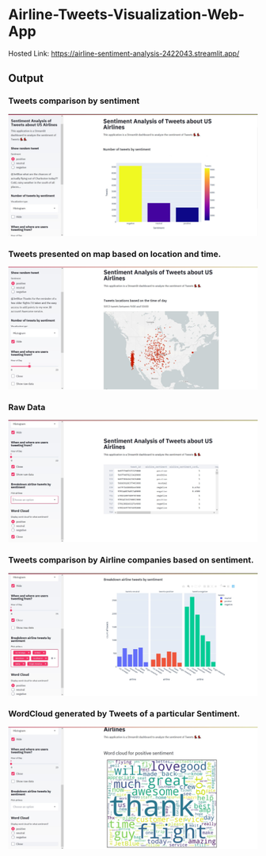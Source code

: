 # Airline-Tweets-Visualization-Web-App
Hosted Link:
https://airline-sentiment-analysis-2422043.streamlit.app/

## Output

### Tweets comparison by sentiment
<p align="center">
    <img width='600' src="images\1.jpg">
</p>

### Tweets presented on map based on location and time.
<p align="center">
    <img width='600' src="images\2.jpg">
</p>

### Raw Data
<p align="center">
    <img width='600' src="images\3.jpg">
</p>

### Tweets comparison by Airline companies based on sentiment.
<p align="center">
    <img width='600' src="images\4.jpg">
</p>

### WordCloud generated by Tweets of a particular Sentiment.
<p align="center">
    <img width='600' src="images\5.jpg">
</p>

